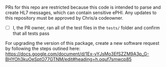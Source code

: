 PRs for this repo are restricted because this code is intended to parse and create HL7 messages, which can contain sensitive ePHI. Any updates to this repository must be approved by Chris/a codeowner.

- [ ] I, the PR owner, ran all of the test files in the `tests/` folder and confirm that all tests pass

For upgrading the version of this package, create a new software request by following the steps outined here: https://docs.google.com/document/d/1Ex-vYJsMo3EfSZZM9A3p_G-BHYOh3kuOeSptO77GTNM/edit#heading=h.oquf7smwcp85

